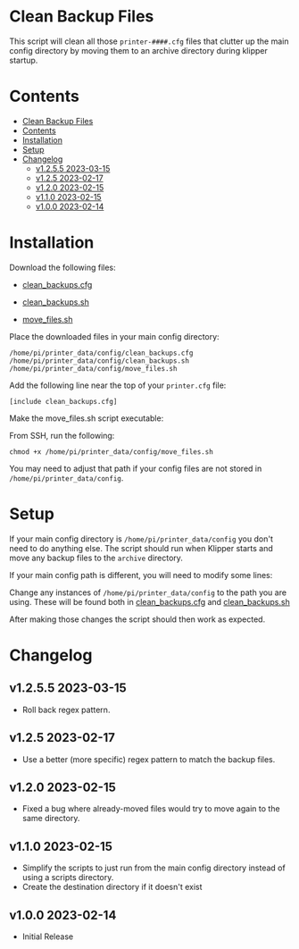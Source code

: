 # Clean Backup Files

This script will clean all those `printer-####.cfg` files that clutter up the main config directory by moving them to an archive directory during klipper startup.

# Contents

- [Clean Backup Files](#clean-backup-files)
- [Contents](#contents)
- [Installation](#installation)
- [Setup](#setup)
- [Changelog](#changelog)
  - [v1.2.5.5 2023-03-15](#v1255-2023-03-15)
  - [v1.2.5 2023-02-17](#v125-2023-02-17)
  - [v1.2.0 2023-02-15](#v120-2023-02-15)
  - [v1.1.0 2023-02-15](#v110-2023-02-15)
  - [v1.0.0 2023-02-14](#v100-2023-02-14)

# Installation

Download the following files:

- [clean_backups.cfg](clean_backups.cfg)

- [clean_backups.sh](clean_backups.sh)

- [move_files.sh](move_files.sh)

Place the downloaded files in your main config directory:

    /home/pi/printer_data/config/clean_backups.cfg
    /home/pi/printer_data/config/clean_backups.sh
    /home/pi/printer_data/config/move_files.sh

Add the following line near the top of your `printer.cfg` file:

    [include clean_backups.cfg]

Make the move_files.sh script executable:

From SSH, run the following:

    chmod +x /home/pi/printer_data/config/move_files.sh

You may need to adjust that path if your config files are not stored in `/home/pi/printer_data/config`.

# Setup

If your main config directory is `/home/pi/printer_data/config` you don't need to do anything else. The script should run when Klipper starts and move any backup files to the `archive` directory.

If your main config path is different, you will need to modify some lines:

Change any instances of `/home/pi/printer_data/config` to the path you are using. These will be found both in [clean_backups.cfg](clean_backups.cfg) and [clean_backups.sh](clean_backups.sh)

After making those changes the script should then work as expected.

# Changelog

## v1.2.5.5 2023-03-15

- Roll back regex pattern.

## v1.2.5 2023-02-17

- Use a better (more specific) regex pattern to match the backup files.

## v1.2.0 2023-02-15

- Fixed a bug where already-moved files would try to move again to the same directory.

## v1.1.0 2023-02-15

- Simplify the scripts to just run from the main config directory instead of using a scripts directory.
- Create the destination directory if it doesn't exist

## v1.0.0 2023-02-14

- Initial Release
